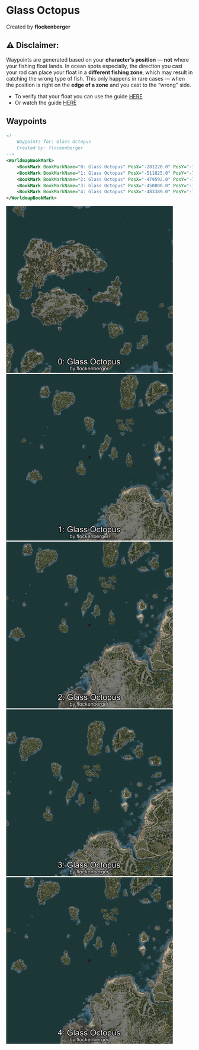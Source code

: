 # Glass Octopus
Created by **flockenberger**

## ⚠️ Disclaimer:
Waypoints are generated based on your __**character’s position**__ — __not__ where your fishing float lands.
In ocean spots especially, the direction you cast your rod can place your float in a **different fishing zone**, which may result in catching the wrong type of fish.
This only happens in rare cases — when the position is right on the **edge of a zone** and you cast to the “wrong” side.

- To verify that your float you can use the guide [HERE](https://flockenberger.github.io/bdo-fish-position/)
- Or watch the guide [HERE](https://youtu.be/t-VXcRoNojk)

## Waypoints
```xml
<!--
    Waypoints for: Glass Octopus
    Created by: flockenberger
-->
<WorldmapBookMark>
    <BookMark BookMarkName="0: Glass Octopus" PosX="-281220.0" PosY="-7624.0" PosZ="345166.0" />
    <BookMark BookMarkName="1: Glass Octopus" PosX="-511825.0" PosY="-7918.0" PosZ="93320.0" />
    <BookMark BookMarkName="2: Glass Octopus" PosX="-479592.0" PosY="-7899.0" PosZ="74628.0" />
    <BookMark BookMarkName="3: Glass Octopus" PosX="-450800.0" PosY="-7734.0" PosZ="112474.0" />
    <BookMark BookMarkName="4: Glass Octopus" PosX="-483389.0" PosY="-7385.0" PosZ="67926.0" />
</WorldmapBookMark>
```

<img src="./Glass Octopus_0_Preview.webp" width="450"/> <img src="./Glass Octopus_1_Preview.webp" width="450"/> <img src="./Glass Octopus_2_Preview.webp" width="450"/> <img src="./Glass Octopus_3_Preview.webp" width="450"/> <img src="./Glass Octopus_4_Preview.webp" width="450"/> 